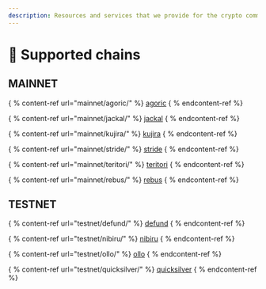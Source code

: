 ```yaml
---
description: Resources and services that we provide for the crypto community
---
```


# 🍋 Supported chains

## MAINNET

{ % content-ref url="mainnet/agoric/" %}
[agoric](mainnet/agoric/)
{ % endcontent-ref %}

{ % content-ref url="mainnet/jackal/" %}
[jackal](mainnet/jackal/)
{ % endcontent-ref %}

{ % content-ref url="mainnet/kujira/" %}
[kujira](mainnet/kujira/)
{ % endcontent-ref %}

{ % content-ref url="mainnet/stride/" %}
[stride](mainnet/stride/)
{ % endcontent-ref %}

{ % content-ref url="mainnet/teritori/" %}
[teritori](mainnet/teritori/)
{ % endcontent-ref %}

{ % content-ref url="mainnet/rebus/" %}
[rebus](mainnet/rebus/)
{ % endcontent-ref %}



## TESTNET

{ % content-ref url="testnet/defund/" %}
[defund](testnet/defund/)
{ % endcontent-ref %}

{ % content-ref url="testnet/nibiru/" %}
[nibiru](testnet/nibiru/)
{ % endcontent-ref %}

{ % content-ref url="testnet/ollo/" %}
[ollo](testnet/ollo/)
{ % endcontent-ref %}

{ % content-ref url="testnet/quicksilver/" %}
[quicksilver](testnet/quicksilver/)
{ % endcontent-ref %}



